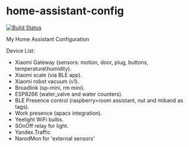 # home-assistant-config
[![Build Status](https://travis-ci.org/monster1025/home-assistant.svg?branch=master)](https://travis-ci.org/monster1025/home-assistant)

My Home Assistant Configuration


Device List:
- Xiaomi Gateway (sensors: motion, door, plug, buttons, temperature\humidity).
- Xiaomi scale (via BLE app).
- Xiaomi robot vacuum (v1).
- Broadlink (sp-mini, rm mini).
- ESP8266 (water_valve and water counters).
- BLE Presence control (raspberry=room assistant, nut and miband as tags).
- Work presence (apacs integration).
- Yeelight WiFi bulbs.
- SOnOff relay for light.
- Yandex.Traffic
- NarodMon for 'external sensors'
